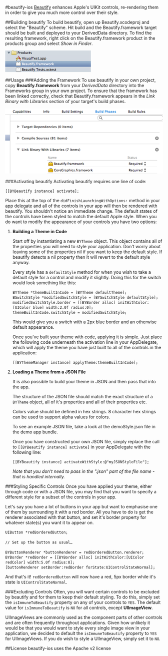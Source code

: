 #beautify-ios
[Beautify](http://beautify.io/ "beautify") enhances Apple's UIKit controls, re-rendering them in order to give you much more control over their style.


##Building beautify
To build beautify, open up Beautify.xcodeproj and select the "Beautify" scheme. Hit build and the Beautify.framework target should be built and deployed to your DerivedData directory. To find the resulting framework, right click on the Beautify.framework product in the products group and select *Show in Finder*.

![Beautify Products](Documentation/Images/products.png "Products")

##Usage
###Adding the Framework
To use beautify in your own project, copy **Beautify.framework** from your *DerivedData* directory into the Frameworks group in your own project. To ensure that the framework has been linked correctly, check that Beautify.framework appears in the *Link Binary with Libraries* section of your target's build phases.

![Binary Links](Documentation/Images/binarylinks.png "Link Binary with Libraries")

###Activating beautify
Activating beautify requires one line of code:

	[[BYBeautify instance] activate];

Place this at the top of the `didFinishLaunchingWithOptions:` method in your app delegate and all of the controls in your app will then be rendered with beautify. You shouldn't notice an immediate change. The default states of the controls have been styled to match the default Apple style. When you do want to modify the appearance of your controls you have two options:

1.	**Building a Theme in Code**
	
	Start off by instantiating a new `BYTheme` object. This object contains all of the properties you will need to style your application. Don't worry about leaving some of the properties nil if you want to keep the default style. If beautify detects a nil property then it will revert to the default style anyway.
	
	Every style has a `defaultStyle` method for when you wish to take a default style for a control and modify it slightly. Doing this for the switch would look something like this:
	
		BYTheme *themeBuiltInCode = [BYTheme defaultTheme];
		BSwitchStyle *modifiedSwitchStyle = [BYSwitchStyle defaultStyle];
		modifiedSwitchStyle.border = [[BYBorder alloc] initWithColor:[UIColor blue] width:2.0f radius:0];
		themeBuiltInCode.switchStyle = modifiedSwitchStyle;
	
	This would give you a switch with a 2px blue border and an otherwise default appearance.
	
	Once you've built your theme with code, applying it is simple. Just place the following code underneath the activation line in your AppDelegate, which will apply the theme you have just built to all of the controls in the application:

		[[BYThemeManager instance] applyTheme:themeBuiltInCode];

2.	**Loading a Theme from a JSON File**

	It is also possible to build your theme in JSON and then pass that into the app.
	
	The structure of the JSON file should match the exact structure of a `BYTheme` object, all of it's properties and all of their properties etc. 
	
	Colors value should be defined in hex strings. 8 character hex strings can be used to support alpha values for colors.
	
	To see an example JSON file, take a look at the demoStyle.json file in the demo app bundle.
	
	Once you have constructed your own JSON file, simply replace the call to `[[BYBeautify instance] activate]` in your AppDelegate with the following line:

		[[BYBeautify instance] activateWithStyle:@"myJSONStyleFile"];

	*Note that you don't need to pass in the ".json" part of the file name - that is handled internally.*

###Styling Specific Controls
Once you have applied your theme, either through code or with a JSON file, you may find that you want to specify a different style for a subset of the controls in your app.

Let's say you have a lot of buttons in your app but want to emphasise one of them by surrounding it with a red border. All you have to do is get the renderer associated with that button, and set it's border property for whatever state(s) you want it to appear on.

	UIButton *redBorderedButton;
	
	// Set up the button as usual…
	
	BYButtonRenderer *buttonRenderer = redBorderedButton.renderer;
	BYBorder *redBorder = [[BYBorder alloc] initWithColor:[UIColor redColor] width:5.0f radius:0];
	[buttonRenderer setBorder:redBorder forState:UIControlStateNormal];

And that's it! `redBorderedButton` will now have a red, 5px border while it's state is `UIControlStateNormal`.

###Excluding Controls
Often, you will want certain controls to be excluded by beautify and for them to keep their default styling. To do this, simply set the `isImmuneToBeautify` property on any of your controls to `YES`. The default value for `isImmuneToBeautify` is `NO` for all controls, except **UIImageView**. 

UIImageViews are commonly used as the component parts of other controls and are often frequently throughout applications. Given how unlikely it would be that you would want to style every single image view in your application, we decided to default the `isImmuneToBeautify` property to `YES` for UIImageViews. If you do wish to style a UIImageView, simply set it to `NO`.

##License
beautify-ios uses the Apache v2 license
